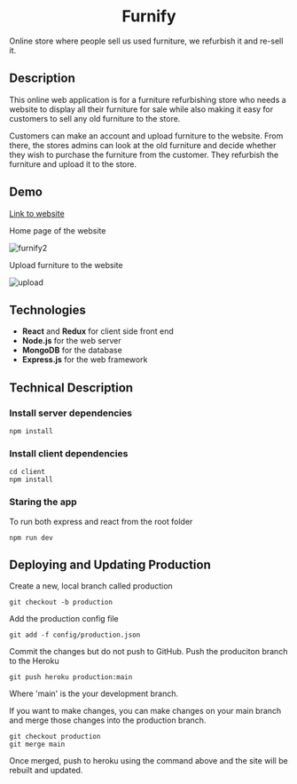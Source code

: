 <h1 align='center'>Furnify</h1>

Online store where people sell us used furniture, we refurbish it and re-sell it.

## Description

This online web application is for a furniture refurbishing store who needs a website to display all their furniture for sale while also making it easy for customers to sell any old furniture to the store. 

Customers can make an account and upload furniture to the website. From there, the stores admins can look at the old furniture and decide whether they wish to purchase the furniture from the customer. They refurbish the furniture and upload it to the store. 

## Demo

[Link to website](https://shielded-eyrie-84672.herokuapp.com/)

Home page of the website

![furnify2](https://user-images.githubusercontent.com/49542833/118168604-0872cc80-b3f6-11eb-943d-2c93633f6856.png)

Upload furniture to the website

![upload](https://user-images.githubusercontent.com/49542833/118168559-f98c1a00-b3f5-11eb-8f9a-9aaaf7c1cfb5.png)

## Technologies

- **React** and **Redux** for client side front end
- **Node.js** for the web server
- **MongoDB** for the database
- **Express.js** for the web framework

## Technical Description

### Install server dependencies

```
npm install
```
### Install client dependencies

```
cd client
npm install
```

### Staring the app

To run both express and react from the root folder

```
npm run dev
```

## Deploying and Updating Production

Create a new, local branch called production
```
git checkout -b production
```
Add the production config file
```
git add -f config/production.json
```
Commit the changes but do not push to GitHub. Push the produciton branch to the Heroku
```
git push heroku production:main
```
Where 'main' is the your development branch.

If you want to make changes, you can make changes on your main branch and merge those changes into the production branch.
```
git checkout production
git merge main
```
Once merged, push to heroku using the command above and the site will be rebuilt and updated.
